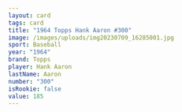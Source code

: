 ```yaml
---
layout: card
tags: card
title: "1964 Topps Hank Aaron #300"
image: /images/uploads/img20230709_16285001.jpg
sport: Baseball
year: "1964"
brand: Topps
player: Hank Aaron
lastName: Aaron
number: "300"
isRookie: false
value: 185
---
```

